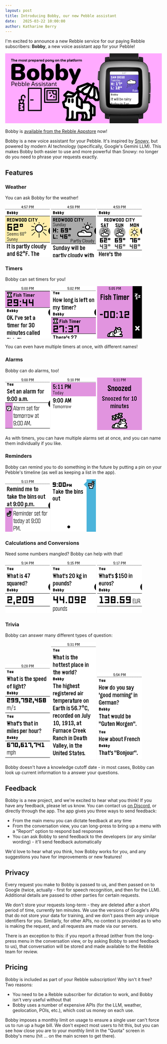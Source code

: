 ```yaml
---
layout: post
title: Introducing Bobby, our new Pebble assistant
date:   2025-03-22 10:00:00
author: Katharine Berry
---
```


I'm excited to announce a new Rebble service for our paying Rebble subscribers: **Bobby**, a new voice assistant app for
your Pebble!

[![Bobby - Pebble Assistant](/images/bobby/bobby-banner.png)][bobby appstore]

Bobby is [available from the Rebble Appstore][bobby appstore] now!

Bobby is a new voice assistant for your Pebble. It's inspired by [Snowy][snowy appstore], but powered by modern AI
technology (specifically, Google's Gemini LLM). This makes Bobby both easier to use and more powerful than Snowy: no
longer do you need to phrase your requests exactly.

## Features

### Weather

You can ask Bobby for the weather!

![A weather widget for Redwood City showing a temperature of 62° and sunny, with the text "Seems 60°, Sunny". Below,it reads: It is partly cloudy and 62°F. The…](/images/bobby/bobby-weather-now.png)
![A weather widget for Sunday in Redwood City. It shows a partly cloudy icon, and indicates a high of 68° and a low of 46°. Below, it reads: Sunday will be partly cloud with…](/images/bobby/bobby-weather-tomorrow.png)
![A three-day weather widget for Redwood City. On Saturday, it will be partly cloudy with highs of 62° and lows of 43°. On Sunday, it will be partly cloudy with highs of 69° and lows of 46°. On Monday, it will by sunny with highs of 76° and lows of 48°. Below, it reads: Here's the…](/images/bobby/bobby-weather-week.png)

### Timers

Bobby can set timers for you!

![A widget labelled "Fish Timer" says "29:44". Below, it reads: OK, I've set a timer for 30 minutes called…](/images/bobby/bobby-timer.png)
![You: How long is left on my timer? Bobby: a widget labelled "Fish Timer" says "27:37". Below that, the text: There's 27…](/images/bobby/bobby-timer-remaining.png)
![An alarm going off. The title is "Fish Timer". A countdown says "-00:12". A tired pony is at the bottom. There are action buttons to snooze or dismiss the alarm.](/images/bobby/bobby-timer-elapsed.png)

You can even have multiple timers at once, with different names!

### Alarms

Bobby can do alarms, too!

![You: Set an alarm for 9:00 a.m. Below, a card says "Alarm set for tomorrow at 9:00 AM.".](/images/bobby/bobby-alarm-set.png)
![A list of two alarms. The first says "5:11 PM today". The second says "9:00 AM tomorrow".](/images/bobby/bobby-alarm-list.png)
![A result screen titled "Snoozed". The body text reads "Snoozed for 10 minutes". An image of a sleeping pony is beneath.](/images/bobby/bobby-alarm-snooze.png)

As with timers, you can have multiple alarms set at once, and you can name them individually if you like.

### Reminders

Bobby can remind you to do something in the future by putting a pin on your Pebble's timeline (as well as keeping a
list in the app).

![Remind me to take the bins out at 9:00 p.m. Below, a confirmation: Reminder set for today at 9:00 PM.](/images/bobby/bobby-reminder-set.png)
![The timeline future screen with a pin: 9:00 PM - Take the bins out](/images/bobby/bobby-reminder-timeline.png)

### Calculations and Conversions

Need some numbers mangled? Bobby can help with that!

![You: What is 47 squared? Bobby: 2,209](/images/bobby/bobby-calculation.png)
![You: What's 20 kg in pounds? Bobby: 44.092 pounds](/images/bobby/bobby-unit-conversion.png)
![You: What's $150 in euros? Bobby: 138.59 EUR](/images/bobby/bobby-currency-conversion.png)

### Trivia

Bobby can answer many different types of question:

![You: What is the speed of light? Bobby: 299,792,458 m/s. You: What's that in imles per hour? Bobby: 670,617,741 mph](/images/bobby/bobby-speed-of-light.png)
![You: What is the hottest place in the world? Bobby: The highest registered air temperature on Earth is 56.7°C, recorded on July 10, 1913, at Furnace Creek Ranch in Death Valley, in the United States.](/images/bobby/bobby-hot.png)
![You: How do you say 'good morning' in German? Bobby: That would be "Guten Morgen". You: How about French? Bobby: That's "Bonjour".](/images/bobby/bobby-translation.png)

Bobby doesn't have a knowledge cutoff date - in most cases, Bobby can look up current information to a answer your
questions.

## Feedback

Bobby is a new project, and we're excited to hear what you think! If you have any feedback, please let us know. You can
contact us [on Discord](/discord), or directly through the app. The app gives you three ways to send feedback:

- From the main menu you can dictate feedback at any time
- From the conversation view, you can long-press to bring up a menu with a "Report" option to respond bad responses
- You can ask Bobby to send feedback to the developers (or any similar wording) - it'll send feedback automatically

We'd love to hear what you think, how Bobby works for you, and any suggestions you have for improvements or new
features!

## Privacy

Every request you make to Bobby is passed to us, and then passed on to Google (twice, actually - first for speech
recognition, and then for the LLM). Additional details are passed to other parties for certain requests.

We don't store your requests long-term - they are deleted after a short period of time, currently ten minutes. We use
the versions of Google's APIs that do not store your data for training, and we don't pass them any unique identifiers
for you. Similarly, for other APIs, no context is provided as to who is making the request, and all requests are made
via our servers.

There is an exception to this: if you report a thread (either from the long-press menu in the conversation view, or by
asking Bobby to send feedback to us), that conversation will be stored and made available to the Rebble team for review.

## Pricing

Bobby is included as part of your Rebble subscription! Why isn't it free? Two reasons:

- You need to be a Rebble subscriber for dictation to work, and Bobby isn't very useful without that
- Bobby uses a number of expensive APIs (for the LLM, weather, geolocation, POIs, etc.), which cost us money on each use.

Bobby imposes a monthly limit on usage to ensure a single user can't force us to run up a huge bill. We don't expect
most users to hit this, but you can see how close you are to your monthly limit in the "Quota" screen in Bobby's menu
(hit … on the main screen to get there).

[snowy appstore]: https://apps.rebble.io/application/561960c8a1dd2652af00000d
[bobby appstore]: https://apps.rebble.io/application/67c3afe7d2acb30009a3c7c2

